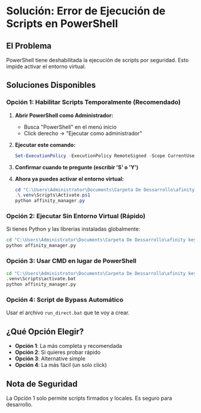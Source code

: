 # Solución: Error de Ejecución de Scripts en PowerShell

## El Problema
PowerShell tiene deshabilitada la ejecución de scripts por seguridad. Esto impide activar el entorno virtual.

## Soluciones Disponibles

### Opción 1: Habilitar Scripts Temporalmente (Recomendado)

1. **Abrir PowerShell como Administrador:**
   - Busca "PowerShell" en el menú inicio
   - Click derecho → "Ejecutar como administrador"

2. **Ejecutar este comando:**
   ```powershell
   Set-ExecutionPolicy -ExecutionPolicy RemoteSigned -Scope CurrentUser
   ```

3. **Confirmar cuando te pregunte (escribir 'S' o 'Y')**

4. **Ahora ya puedes activar el entorno virtual:**
   ```powershell
   cd "C:\Users\Administrator\Documents\Carpeta De Dessarrollo\afinity key"
   .\.venv\Scripts\Activate.ps1
   python affinity_manager.py
   ```

### Opción 2: Ejecutar Sin Entorno Virtual (Rápido)

Si tienes Python y las librerías instaladas globalmente:

```cmd
cd "C:\Users\Administrator\Documents\Carpeta De Dessarrollo\afinity key"
python affinity_manager.py
```

### Opción 3: Usar CMD en lugar de PowerShell

```cmd
cd "C:\Users\Administrator\Documents\Carpeta De Dessarrollo\afinity key"
.venv\Scripts\activate.bat
python affinity_manager.py
```

### Opción 4: Script de Bypass Automático

Usar el archivo `run_direct.bat` que te voy a crear.

## ¿Qué Opción Elegir?

- **Opción 1**: La más completa y recomendada
- **Opción 2**: Si quieres probar rápido
- **Opción 3**: Alternative simple 
- **Opción 4**: La más fácil (un solo click)

## Nota de Seguridad
La Opción 1 solo permite scripts firmados y locales. Es seguro para desarrollo.
